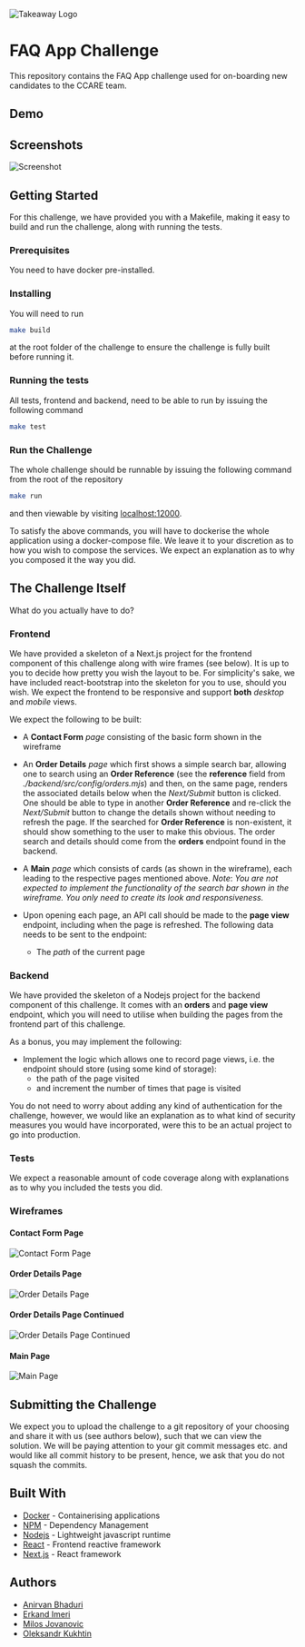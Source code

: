 ![Takeaway Logo](https://ydnewsletter.s3.amazonaws.com/logo/takeawaycom.png)

# FAQ App Challenge

This repository contains the FAQ App challenge used for on-boarding new candidates
to the CCARE team.

## Demo

## Screenshots

![Screenshot](screenshots/home.jpg)

## Getting Started

For this challenge, we have provided you with a Makefile, making it easy to
build and run the challenge, along with running the tests.

### Prerequisites

You need to have docker pre-installed.

### Installing

You will need to run

```sh
make build
```

at the root folder of the challenge to ensure the challenge is fully built before running it.

### Running the tests

All tests, frontend and backend, need to be able to run by issuing the following command

```sh
make test
```

### Run the Challenge

The whole challenge should be runnable by issuing the following command from the root
of the repository

```sh
make run
```

and then viewable by visiting [localhost:12000](http://localhost:12000/).

To satisfy the above commands, you will have to dockerise the whole application using
a docker-compose file. We leave it to your discretion as to how you wish to compose the
services. We expect an explanation as to why you composed it the way you did.

## The Challenge Itself

What do you actually have to do?

### Frontend
We have provided a skeleton of a Next.js project for the frontend component of this challenge
along with wire frames (see below). It is up to you to decide how pretty you wish the layout
to be. For simplicity's sake, we have included react-bootstrap into the skeleton for you to
use, should you wish. We expect the frontend to be responsive and support **both** *desktop* and 
*mobile* views.

We expect the following to be built:
  
* A **Contact Form** *page* consisting of the basic form shown in the wireframe

* An **Order Details** *page* which first shows a simple search bar, allowing one to search 
using an **Order Reference** (see the **reference** field from _./backend/src/config/orders.mjs_)
and then, on the same page, renders the associated details below when the *Next/Submit* button
is clicked. One should be able to type in another **Order Reference** and re-click the
*Next/Submit* button to change the details shown without needing to refresh the page. If the 
searched for **Order Reference** is non-existent, it should show something to the user
to make this obvious. The order search and details should come from the **orders** endpoint
found in the backend.

* A **Main** *page* which consists of cards (as shown in the wireframe), each leading
to the respective pages mentioned above. _Note_: _You are not expected to implement the
functionality of the search bar shown in the wireframe. You only need to create its look
and responsiveness._ 

* Upon opening each page, an API call should be made to the **page view** endpoint, including 
when the page is refreshed. The following data needs to be sent to the endpoint:
  * The *path* of the current page

### Backend
We have provided the skeleton of a Nodejs project for the backend component of this challenge.
It comes with an **orders** and **page view** endpoint, which you will need to utilise when 
building the pages from the frontend part of this challenge. 

As a bonus, you may implement the following:
* Implement the logic which allows one to record page views, i.e.
the endpoint should store (using some kind of storage):
  * the path of the page visited
  * and increment the number of times that page is visited
  
You do not need to worry about adding any kind of authentication for the challenge, however,
we would like an explanation as to what kind of security measures you would have
incorporated, were this to be an actual project to go into production.

### Tests
We expect a reasonable amount of code coverage along with explanations as to why you included the
tests you did.

### Wireframes

#### Contact Form Page
![Contact Form Page](wireframes/contact_form_page.png)

#### Order Details Page
![Order Details Page](wireframes/order_details_page.png)

#### Order Details Page Continued
![Order Details Page Continued](wireframes/order_details_page_2.png)

#### Main Page
![Main Page](wireframes/main_page.png)

## Submitting the Challenge
We expect you to upload the challenge to a git repository of your choosing and share
it with us (see authors below), such that we can view the solution. We will be paying
attention to your git commit messages etc. and would like all commit history to be present,
hence, we ask that you do not squash the commits.

## Built With

* [Docker](https://www.docker.com/) - Containerising applications
* [NPM](https://www.npmjs.com/) - Dependency Management
* [Nodejs](https://nodejs.org/) - Lightweight javascript runtime
* [React](https://reactjs.org/) - Frontend reactive framework
* [Next.js](https://nextjs.org/) - React framework

## Authors

* [Anirvan Bhaduri](mailto:anirvan.bhaduri@takeaway.com)
* [Erkand Imeri](mailto:erkand.imeri@takeaway.com)
* [Milos Jovanovic](mailto:milos.jovanovic@takeaway.com)
* [Oleksandr Kukhtin](mailto:alexisinwork@gmail.com)

